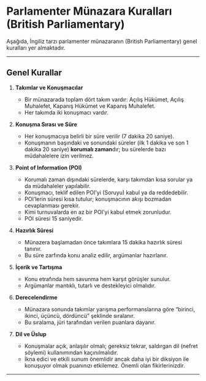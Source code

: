 # Parlamenter Münazara Kuralları (British Parliamentary)

Aşağıda, İngiliz tarzı parlamenter münazaranın (British Parliamentary) genel kuralları yer almaktadır.

---

## Genel Kurallar

1. **Takımlar ve Konuşmacılar**
   - Bir münazarada toplam dört takım vardır: Açılış Hükümet, Açılış Muhalefet, Kapanış Hükümet ve Kapanış Muhalefet.
   - Her takımda iki konuşmacı vardır.  

2. **Konuşma Sırası ve Süre**
   - Her konuşmacıya belirli bir süre verilir (7 dakika 20 saniye).
   - Konuşmanın başındaki ve sonundaki süreler (ilk 1 dakika ve son 1 dakika 20 saniye) **korumalı zaman**dır; bu sürelerde bazı müdahalelere izin verilmez.

3. **Point of Information (POI)**
   - Korumalı zaman dışındaki sürelerde, karşı takımdan kısa sorular ya da müdahaleler yapılabilir.
   - Konuşmacı, teklif edilen POI’yi (Soruyu) kabul ya da reddedebilir.
   - POI’lerin süresi kısa tutulur; konuşmacının akışı bozmadan cevaplanması gerekir.
   - Kimi turnuvalarda en az bir POI'yi kabul etmek zorunludur.
   - POI süresi 15 saniyedir.

4. **Hazırlık Süresi**
   - Münazera başlamadan önce takımlara 15 dakika hazırlık süresi tanınır.  
   - Bu süre zarfında konu analiz edilir, argümanlar hazırlanır.

5. **İçerik ve Tartışma**
   - Konu etrafında hem savunma hem karşıt görüşler sunulur.
   - Argümanlar mantıklı, tutarlı ve destekleyici olmalıdır.

6. **Derecelendirme**
   - Münazara sonunda takımlar yarışma performanslarına göre “birinci, ikinci, üçüncü, dördüncü” şeklinde sıralanır.
   - Bu sıralama, jüri tarafından verilen puanlara dayanır.

7. **Dil ve Üslup**
   - Konuşmalar açık, anlaşılır olmalı; gereksiz tekrar, saldırgan dil (nefret söylemi) kullanımından kaçınılmalıdır.
   - İkna edici ve etkili sunum önemlidir ancak daha iyi bir diksiyon ile konuşuyor olmak puanınızı etkilemez. Önemli olan fikirlerinizdir.

---


